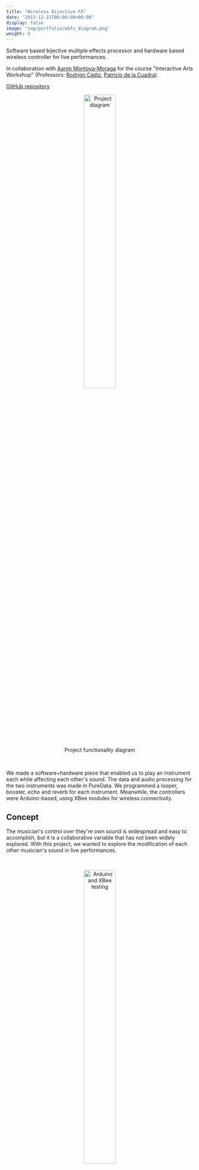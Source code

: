 ```yaml
---
title: "Wireless Bijective FX"
date: "2013-12-11T00:00:00+00:00"
display: false
image: "img/portfolio/wbfx_diagram.png"
weight: 0
---
```


Software based bijective multiple effects processor and hardware based wireless controller for live performances.
<!--more-->

In collaboration with [Aarón Montoya-Moraga](http://montoyamoraga.io/) for the course "Interactive Arts Workshop" (Professors: [Rodrigo Cádiz](http://www.rodrigocadiz.com/), [Patricio de la Cuadra](https://ccrma.stanford.edu/~pdelac/)).</p>

[GitHub repository](https://github.com/nicolaspe/wireless_bijective_fx)

<figure style="text-align: center">
	<img class="p_capture" width="45%" src="../imgs/wbfx/wbfx_diagram.png" alt="Project diagram">
	<figcaption>Project functionality diagram</figcaption>
</figure>

<br>

We made a software+hardware piece that enabled us to play an instrument each while affecting each other's sound. The data and audio processing for the two instruments was made in PureData. We programmed a looper, booster, echo and reverb for each instrument. Meanwhile, the controllers were Arduino-based, using XBee modules for wireless connectivity.

## Concept
The musician's control over they're own sound is widespread and easy to accomplish, but it is a collaborative variable that has not been widely explored. With this project, we wanted to explore the modification of each other musician's sound in live performances.

<br> <figure style="text-align: center">
	<img class="p_capture" width="45%" src="../imgs/wbfx/wbfx_arduino.png" alt="Arduino and XBee testing">
	<figcaption>Arduino and XBee testing</figcaption>
</figure>

<br> <figure style="text-align: center">
	<img class="p_capture" width="70%" src="../imgs/wbfx/wbfx_effects.png" alt="Project effects">
	<figcaption>Effects, communication and PureData sketch</figcaption>
</figure>


<br><a href="#" onClick="history.go(-1);return true;">Go Back</a>
